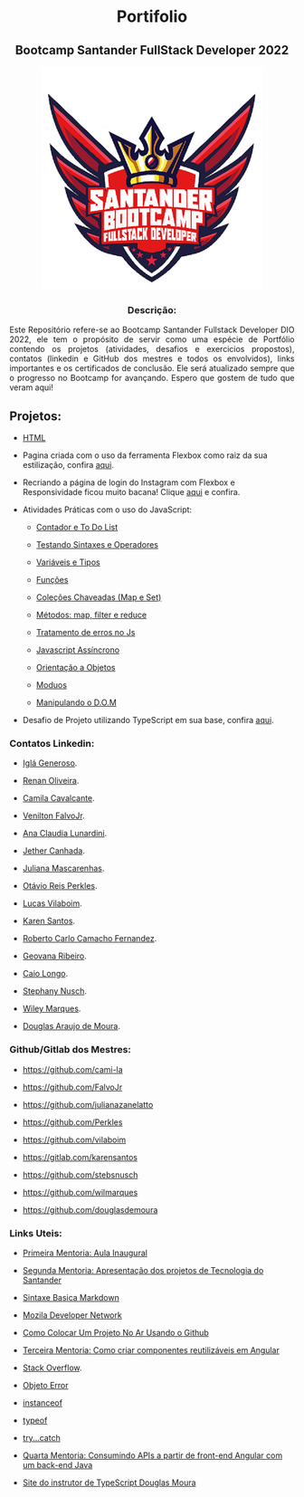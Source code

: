 <h1 align="center">Portifolio</h1>
<h2 align="center">Bootcamp Santander FullStack Developer 2022</h2>
<div align="center">
<img src="https://github.com/Silvio-Arem/Portifolio-bootcamp-fullstack-developer-DIO/blob/main/logo-bootcamp.png">
</div>
<h3 align="center">
<b>Descrição:</b></h3>

<div align="justify">Este Repositório refere-se ao Bootcamp Santander Fullstack Developer DIO 2022, ele tem o propósito de servir como uma espécie de Portfólio contendo os projetos (atividades, desafios e exercicios propostos), contatos (linkedin e GitHub dos mestres e todos os envolvidos), links importantes e os certificados de conclusão.
Ele será atualizado sempre que o progresso no Bootcamp for avançando.
Espero que gostem de tudo que veram aqui!</div>

## Projetos:

- [HTML](https://github.com/Silvio-Arem/Portifolio-bootcamp-fullstack-developer-DIO/tree/main/HTML)

- Pagina criada com o uso da ferramenta Flexbox como raiz da sua estilização, confira [aqui](https://github.com/Silvio-Arem/projeto-Flexbox-bootcamp-fullstack-developer-DIO).

- Recriando a página de login do Instagram com Flexbox e Responsividade ficou muito bacana! Clique [aqui](https://github.com/Silvio-Arem/projeto-instagram-bootcamp-fullstack-developer-DIO/tree/main) e confira.

- Atividades Práticas com o uso do JavaScript: 
   - [Contador e To Do List](https://github.com/Silvio-Arem/fundamentos-javascript-bootcamp-fullstack-developer-DIO)

   - [Testando Sintaxes e Operadores](https://github.com/Silvio-Arem/sintaxe-e-operadores-bootcamp-fullstack-developer-dio)

   - [Variáveis e Tipos](https://github.com/Silvio-Arem/variaveis-e-tipos-bootcamp-fullstack-developer-dio)

   - [Funções](https://github.com/Silvio-Arem/funcoes-bootcamp-fullstack-developer-dio)

   - [Coleções Chaveadas (Map e Set)](https://github.com/Silvio-Arem/colecoes-chaveadas-bootcamp-fullstack-developer-dio)

   - [Métodos: map, filter e reduce](https://github.com/Silvio-Arem/map-filter-reduce-bootcamp-fullstack-developer-dio)

   - [Tratamento de erros no Js](https://github.com/Silvio-Arem/debugging-e-error-handling-bootcamp-fullstack-developer-dio)

   - [Javascript Assíncrono](https://github.com/Silvio-Arem/javascript-assincrono-bootcamp-fullstack-developer-dio)

   - [Orientação a Objetos](https://github.com/Silvio-Arem/orientacao-a-objetos-bootcamp-fullstack-developer-dio)

   - [Moduos](https://github.com/Silvio-Arem/modulos-bootcamp-fullstack-developer-dio)

   - [Manipulando o D.O.M](https://github.com/Silvio-Arem/DOM-bootcamp-fullstack-developer-dio)

- Desafio de Projeto utilizando TypeScript em sua base, confira [aqui](https://github.com/Silvio-Arem/Desafio-Projeto-Bootcamp-Fullstack-Developer-DIO).

### Contatos Linkedin:

- [Iglá Generoso](https://www.linkedin.com/in/iglageneroso).

- [Renan Oliveira](https://www.linkedin.com/in/renanoliveira-dio).

- [Camila Cavalcante](https://www.linkedin.com/in/cami-la).

- [Venilton FalvoJr](https://www.linkedin.com/in/falvojr).

- [Ana Claudia Lunardini](https://www.linkedin.com/in/ana-claudia-lunardini-6b89ba22).

- [Jether Canhada](https://www.linkedin.com/in/jether-canhada).

- [Juliana Mascarenhas](https://www.linkedin.com/in/juliana-mascarenhas-ds).

- [Otávio Reis Perkles](https://www.linkedin.com/in/operkles).

- [Lucas Vilaboim](https://www.linkedin.com/in/vilaboim).

- [Karen Santos](https://www.linkedin.com/in/karenasantos).

- [Roberto Carlo Camacho Fernandez](https://www.linkedin.com/in/developer-roberto-camacho).

- [Geovana Ribeiro](https://www.linkedin.com/in/geovanasribeiro).

- [Caio Longo](https://www.linkedin.com/in/caiolongo).

- [Stephany Nusch](https://www.linkedin.com/in/stephanynusch).

- [Wiley Marques](https://www.linkedin.com/in/wilmarques).

- [Douglas Araujo de Moura](https://www.linkedin.com/in/dougmoura).

### Github/Gitlab dos Mestres:

- https://github.com/cami-la

- https://github.com/FalvoJr

- https://github.com/julianazanelatto

- https://github.com/Perkles

- https://github.com/vilaboim

- https://gitlab.com/karensantos

- https://github.com/stebsnusch

- https://github.com/wilmarques

- https://github.com/douglasdemoura

### Links Uteis:

- [Primeira Mentoria: Aula Inaugural](https://www.youtube.com/watch?v=mVmzdqa79dE)

- [Segunda Mentoria: Apresentação dos projetos de Tecnologia do Santander](https://www.youtube.com/watch?v=15fET57MB54)

- [Sintaxe Basica Markdown](https://www.markdownguide.org/basic-syntax/#overview)

- [Mozila Developer Network](https://developer.mozilla.org/pt-BR/)

- [Como Colocar Um Projeto No Ar Usando o Github](https://www.alura.com.br/artigos/como-colocar-projeto-no-ar-com-github-pages?gclid=CjwKCAjwnZaVBhA6EiwAVVyv9NTnvTe1j9vipCL772NXsDTYWDSv2WNpEqekxwIZfUOXLWY928cKvhoCmbQQAvD_BwE)

- [Terceira Mentoria: Como criar componentes reutilizáveis em Angular](https://www.youtube.com/watch?v=KImNNTuzhwQ)

- [Stack Overflow](https://stackoverflow.com).

- [Objeto Error](https://developer.mozilla.org/pt-BR/docs/Web/JavaScript/Reference/Global_Objects/Error)

- [instanceof](https://developer.mozilla.org/pt-BR/docs/Web/JavaScript/Reference/Operators/instanceof)

- [typeof](https://developer.mozilla.org/pt-BR/docs/Web/JavaScript/Reference/Operators/typeof)

- [try...catch](https://developer.mozilla.org/pt-BR/docs/Web/JavaScript/Reference/Statements/try...catch)

- [Quarta Mentoria: Consumindo APIs a partir de front-end Angular com um back-end Java](https://www.youtube.com/watch?v=ILW1PBqiBuk)

- [Site do instrutor de TypeScript Douglas Moura](https://douglasmoura.dev/)
